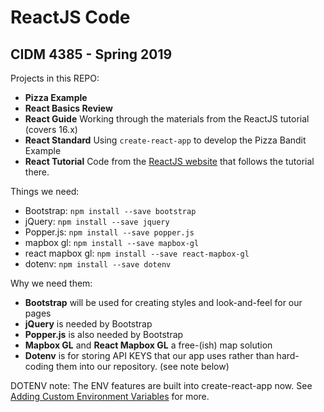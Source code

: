 # ReactJS Code
## CIDM 4385 - Spring 2019

Projects in this REPO:
* __Pizza Example__
* __React Basics Review__
* __React Guide__ Working through the materials from the ReactJS tutorial (covers 16.x)
* __React Standard__ Using `create-react-app` to develop the Pizza Bandit Example
* __React Tutorial__ Code from the [ReactJS website](https://reactjs.org/) that follows the tutorial there.

Things we need:
* Bootstrap: `npm install --save bootstrap`
* jQuery: `npm install --save jquery`
* Popper.js: `npm install --save popper.js`
* mapbox gl: `npm install --save mapbox-gl`
* react mapbox gl: `npm install --save react-mapbox-gl`
* dotenv: `npm install --save dotenv`

Why we need them:

* __Bootstrap__ will be used for creating styles and look-and-feel for our pages
* __jQuery__ is needed by Bootstrap
* __Popper.js__ is also needed by Bootstrap
* __Mapbox GL__ and __React Mapbox GL__ a free-(ish) map solution
* __Dotenv__ is for storing API KEYS that our app uses rather than hard-coding them into our repository.  (see note below)

DOTENV note: The ENV features are built into create-react-app now.  See [Adding Custom Environment Variables](https://facebook.github.io/create-react-app/docs/adding-custom-environment-variables) for more.



